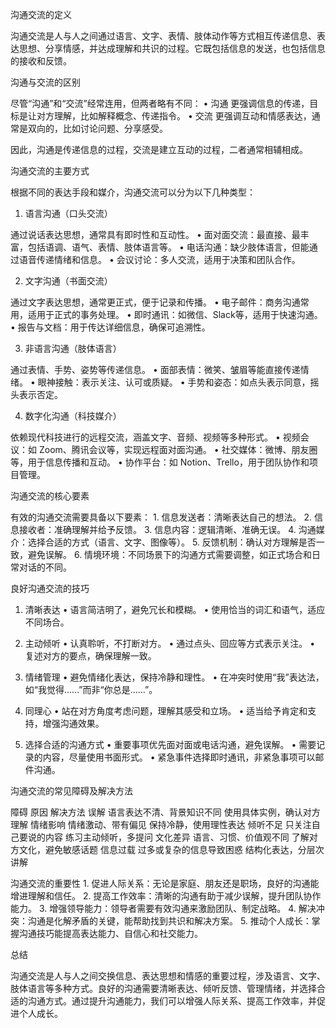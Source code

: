 沟通交流的定义

沟通交流是人与人之间通过语言、文字、表情、肢体动作等方式相互传递信息、表达思想、分享情感，并达成理解和共识的过程。它既包括信息的发送，也包括信息的接收和反馈。

沟通与交流的区别

尽管“沟通”和“交流”经常连用，但两者略有不同：
	•	沟通 更强调信息的传递，目标是让对方理解，比如解释概念、传递指令。
	•	交流 更强调互动和情感表达，通常是双向的，比如讨论问题、分享感受。

因此，沟通是传递信息的过程，交流是建立互动的过程，二者通常相辅相成。

沟通交流的主要方式

根据不同的表达手段和媒介，沟通交流可以分为以下几种类型：

1. 语言沟通（口头交流）

通过说话表达思想，通常具有即时性和互动性。
	•	面对面交流：最直接、最丰富，包括语调、语气、表情、肢体语言等。
	•	电话沟通：缺少肢体语言，但能通过语音传递情绪和信息。
	•	会议讨论：多人交流，适用于决策和团队合作。

2. 文字沟通（书面交流）

通过文字表达思想，通常更正式，便于记录和传播。
	•	电子邮件：商务沟通常用，适用于正式的事务处理。
	•	即时通讯：如微信、Slack等，适用于快速沟通。
	•	报告与文档：用于传达详细信息，确保可追溯性。

3. 非语言沟通（肢体语言）

通过表情、手势、姿势等传递信息。
	•	面部表情：微笑、皱眉等能直接传递情绪。
	•	眼神接触：表示关注、认可或质疑。
	•	手势和姿态：如点头表示同意，摇头表示否定。

4. 数字化沟通（科技媒介）

依赖现代科技进行的远程交流，涵盖文字、音频、视频等多种形式。
	•	视频会议：如 Zoom、腾讯会议等，实现远程面对面沟通。
	•	社交媒体：微博、朋友圈等，用于信息传播和互动。
	•	协作平台：如 Notion、Trello，用于团队协作和项目管理。

沟通交流的核心要素

有效的沟通交流需要具备以下要素：
	1.	信息发送者：清晰表达自己的想法。
	2.	信息接收者：准确理解并给予反馈。
	3.	信息内容：逻辑清晰、准确无误。
	4.	沟通媒介：选择合适的方式（语言、文字、图像等）。
	5.	反馈机制：确认对方理解是否一致，避免误解。
	6.	情境环境：不同场景下的沟通方式需要调整，如正式场合和日常对话的不同。

良好沟通交流的技巧

1. 清晰表达
	•	语言简洁明了，避免冗长和模糊。
	•	使用恰当的词汇和语气，适应不同场合。

2. 主动倾听
	•	认真聆听，不打断对方。
	•	通过点头、回应等方式表示关注。
	•	复述对方的要点，确保理解一致。

3. 情绪管理
	•	避免情绪化表达，保持冷静和理性。
	•	在冲突时使用“我”表达法，如“我觉得……”而非“你总是……”。

4. 同理心
	•	站在对方角度考虑问题，理解其感受和立场。
	•	适当给予肯定和支持，增强沟通效果。

5. 选择合适的沟通方式
	•	重要事项优先面对面或电话沟通，避免误解。
	•	需要记录的内容，尽量使用书面形式。
	•	紧急事件选择即时通讯，非紧急事项可以邮件沟通。

沟通交流的常见障碍及解决方法

障碍	原因	解决方法
误解	语言表达不清、背景知识不同	使用具体实例，确认对方理解
情绪影响	情绪激动、带有偏见	保持冷静，使用理性表达
倾听不足	只关注自己要说的内容	练习主动倾听，多提问
文化差异	语言、习惯、价值观不同	了解对方文化，避免敏感话题
信息过载	过多或复杂的信息导致困惑	结构化表达，分层次讲解

沟通交流的重要性
	1.	促进人际关系：无论是家庭、朋友还是职场，良好的沟通能增进理解和信任。
	2.	提高工作效率：清晰的沟通有助于减少误解，提升团队协作能力。
	3.	增强领导能力：领导者需要有效沟通来激励团队、制定战略。
	4.	解决冲突：沟通是化解矛盾的关键，能帮助找到共识和解决方案。
	5.	推动个人成长：掌握沟通技巧能提高表达能力、自信心和社交能力。

总结

沟通交流是人与人之间交换信息、表达思想和情感的重要过程，涉及语言、文字、肢体语言等多种方式。良好的沟通需要清晰表达、倾听反馈、管理情绪，并选择合适的沟通方式。通过提升沟通能力，我们可以增强人际关系、提高工作效率，并促进个人成长。